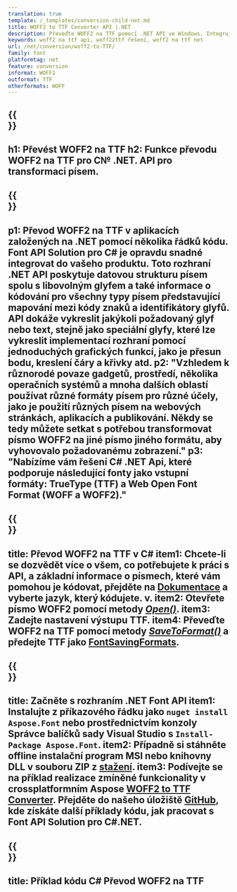```yaml
---
translation: true
template: /_templates/conversion-child-net.md
title: WOFF2 to TTF Converter API |.NET
description: Převeďte WOFF2 na TTF pomocí .NET API ve Windows. Integrujte tuto nativní funkci převodu písem WOFF2 na TTF do svého vlastního řešení.
keywords: woff2 na ttf api, woff22ttf řešení, woff2 na ttf net
url: /net/conversion/woff2-to-TTF/
family: font
platformtag: net
feature: conversion
informat: WOFF2
outformat: TTF
otherformats: WOFF
---
```


{{<section banner>}}
---
h1: Převést WOFF2 na TTF
h2: Funkce převodu WOFF2 na TTF pro C№ .NET. API pro transformaci písem.
---

{{<section overview>}}
---
p1: Převod WOFF2 na TTF v aplikacích založených na .NET pomocí několika řádků kódu. Font API Solution pro С# je opravdu snadné integrovat do vašeho produktu. Toto rozhraní .NET API poskytuje datovou strukturu písem spolu s libovolným glyfem a také informace o kódování pro všechny typy písem představující mapování mezi kódy znaků a identifikátory glyfů. API dokáže vykreslit jakýkoli požadovaný glyf nebo text, stejně jako speciální glyfy, které lze vykreslit implementací rozhraní pomocí jednoduchých grafických funkcí, jako je přesun bodu, kreslení čáry a křivky atd.
p2: "Vzhledem k různorodé povaze gadgetů, prostředí, několika operačních systémů a mnoha dalších oblastí používat různé formáty písem pro různé účely, jako je použití různých písem na webových stránkách, aplikacích a publikování. Někdy se tedy můžete setkat s potřebou transformovat písmo WOFF2 na jiné písmo jiného formátu, aby vyhovovalo požadovanému zobrazení."
p3: "Nabízíme vám řešení С# .NET Api, které podporuje následující fonty jako vstupní formáty: TrueType (TTF) a Web Open Font Format (WOFF a WOFF2)."
---

{{<section feature1>}}
---
title: Převod WOFF2 na TTF v C#
item1: Chcete-li se dozvědět více o všem, co potřebujete k práci s API, a základní informace o písmech, které vám pomohou je kódovat, přejděte na [Dokumentace](https://docs.aspose.com/font/) a vyberte jazyk, který kódujete. v.
item2: Otevřete písmo WOFF2 pomocí metody [*Open()*](https://reference.aspose.com/font/net/aspose.font/font/open/).
item3: Zadejte nastavení výstupu TTF.
item4: Převeďte WOFF2 na TTF pomocí metody [*SaveToFormat()*](https://reference.aspose.com/font/net/aspose.font/font/savetoformat/) a předejte TTF jako [FontSavingFormats](https://reference.aspose.com/font/net/aspose.font/fontsavingformats/).
---

{{<section feature2>}}
---
title: Začněte s rozhraním .NET Font API
item1: Instalujte z příkazového řádku jako ```nuget install Aspose.Font``` nebo prostřednictvím konzoly Správce balíčků sady Visual Studio s ```Install-Package Aspose.Font```.
item2: Případně si stáhněte offline instalační program MSI nebo knihovny DLL v souboru ZIP z [stažení](https://downloads.aspose.com/font/net).
item3: Podívejte se na příklad realizace zmíněné funkcionality v crossplatformním Aspose [WOFF2 to TTF Converter](https://products.aspose.app/font/conversion/woff2-to-ttf). Přejděte do našeho úložiště [GitHub](https://github.com/aspose-font/Aspose.Font-Documentation/tree/master/net-examples), kde získáte další příklady kódu, jak pracovat s Font API Solution pro C#.NET.
---

{{<section codeexample>}}
---
title: Příklad kódu C# Převod WOFF2 na TTF
---